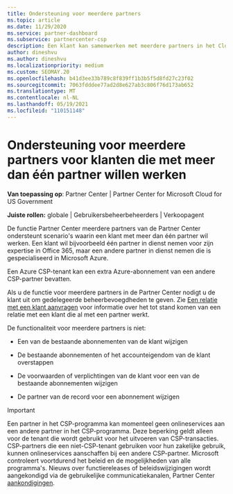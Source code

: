 ```yaml
---
title: Ondersteuning voor meerdere partners
ms.topic: article
ms.date: 11/29/2020
ms.service: partner-dashboard
ms.subservice: partnercenter-csp
description: Een klant kan samenwerken met meerdere partners in het Cloud Solution Provider die zijn gespecialiseerd in verschillende services.
author: dineshvu
ms.author: dineshvu
ms.localizationpriority: medium
ms.custom: SEOMAY.20
ms.openlocfilehash: b41d3ee33b789c8f839ff1b3b5f5d8fd27c23f02
ms.sourcegitcommit: 7063fdddee77ad2d8e627ab3c806f76d173ab652
ms.translationtype: MT
ms.contentlocale: nl-NL
ms.lasthandoff: 05/19/2021
ms.locfileid: "110151148"
---
```

# <a name="multi-partner-support-for-customers-who-want-to-work-with-more-than-one-partner"></a>Ondersteuning voor meerdere partners voor klanten die met meer dan één partner willen werken

**Van toepassing op**: Partner Center | Partner Center for Microsoft Cloud for US Government

**Juiste rollen:** globale | Gebruikersbeheerbeheerders | Verkoopagent

De functie Partner Center meerdere partners van de Partner Center ondersteunt scenario's waarin een klant met meer dan één partner wil werken. Een klant wil bijvoorbeeld één partner in dienst nemen voor zijn expertise in Office 365, maar een andere partner in dienst nemen die is gespecialiseerd in Microsoft Azure.

Een Azure CSP-tenant kan een extra Azure-abonnement van een andere CSP-partner bevatten.

Als u de functie voor meerdere partners in de Partner Center nodigt u de klant uit om gedelegeerde beheerbevoegdheden te geven. Zie [Een relatie met een klant aanvragen](request-a-relationship-with-a-customer.md) voor informatie over het tot stand komen van een relatie met een klant die al met een partner werkt.

De functionaliteit voor meerdere partners is niet:

- Een van de bestaande abonnementen van de klant wijzigen

- De bestaande abonnementen of het accounteigendom van de klant overstappen

- De voorwaarden of verplichtingen van de klant voor een van de bestaande abonnementen wijzigen

- De partner van de record voor een abonnement wijzigen

> [!IMPORTANT]  
> Een partner in het CSP-programma kan momenteel geen onlineservices aan een andere partner in het CSP-programma. Deze beperking geldt alleen voor de tenant die wordt gebruikt voor het uitvoeren van CSP-transacties. CSP-partners die een niet-CSP-tenant gebruiken voor hun zakelijke gebruik, kunnen onlineservices aanschaffen bij een andere CSP-partner. Microsoft controleert voortdurend het beleid en de mogelijkheden van alle programma's. Nieuws over functiereleases of beleidswijzigingen wordt aangekondigd via de gebruikelijke communicatiekanalen, Partner Center [aankondigingen](announcements/index.md).
